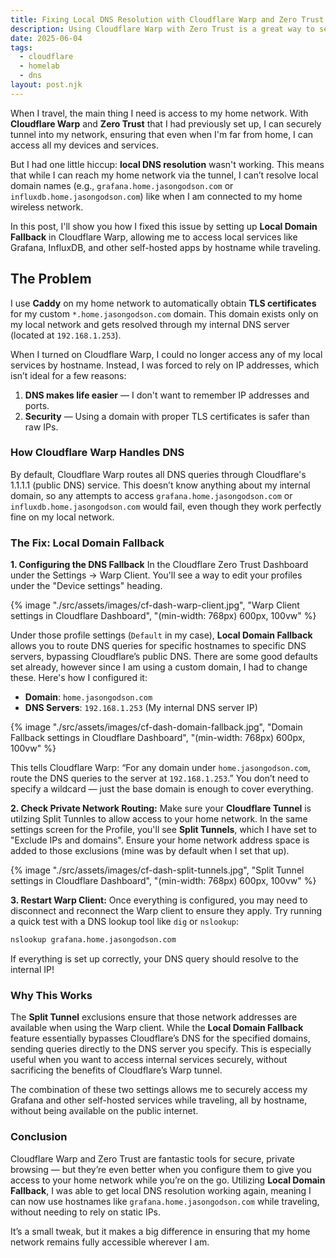 ```yaml
---
title: Fixing Local DNS Resolution with Cloudflare Warp and Zero Trust
description: Using Cloudflare Warp with Zero Trust is a great way to securely access your home network remotely, but local DNS resolution didn't work out of the box. Here’s how I made it work.
date: 2025-06-04
tags:
  - cloudflare
  - homelab
  - dns
layout: post.njk
---
```


When I travel, the main thing I need is access to my home network. With **Cloudflare Warp** and **Zero Trust** that I had previously set up, I can securely tunnel into my network, ensuring that even when I'm far from home, I can access all my devices and services.

But I had one little hiccup: **local DNS resolution** wasn't working. This means that while I can reach my home network via the tunnel, I can’t resolve local domain names (e.g., `grafana.home.jasongodson.com` or `influxdb.home.jasongodson.com`) like when I am connected to my home wireless network.

In this post, I'll show you how I fixed this issue by setting up **Local Domain Fallback** in Cloudflare Warp, allowing me to access local services like Grafana, InfluxDB, and other self-hosted apps by hostname while traveling.

## The Problem

I use **Caddy** on my home network to automatically obtain **TLS certificates** for my custom `*.home.jasongodson.com` domain. This domain exists only on my local network and gets resolved through my internal DNS server (located at `192.168.1.253`).

When I turned on Cloudflare Warp, I could no longer access any of my local services by hostname. Instead, I was forced to rely on IP addresses, which isn’t ideal for a few reasons:

1. **DNS makes life easier** — I don't want to remember IP addresses and ports.
2. **Security** — Using a domain with proper TLS certificates is safer than raw IPs.

### How Cloudflare Warp Handles DNS

By default, Cloudflare Warp routes all DNS queries through Cloudflare's 1.1.1.1 (public DNS) service. This doesn’t know anything about my internal domain, so any attempts to access `grafana.home.jasongodson.com` or `influxdb.home.jasongodson.com` would fail, even though they work perfectly fine on my local network.

### The Fix: Local Domain Fallback

**1. Configuring the DNS Fallback**
In the Cloudflare Zero Trust Dashboard under the Settings -> Warp Client. You'll see a way to edit your profiles under the "Device settings" heading.

{% image "./src/assets/images/cf-dash-warp-client.jpg", "Warp Client settings in Cloudflare Dashboard", "(min-width: 768px) 600px, 100vw" %}

Under those profile settings (`Default` in my case), **Local Domain Fallback** allows you to route DNS queries for specific hostnames to specific DNS servers, bypassing Cloudflare’s public DNS. There are some good defaults set already, however since I am using a custom domain, I had to change these. Here's how I configured it:

- **Domain**: `home.jasongodson.com`
- **DNS Servers**: `192.168.1.253` (My internal DNS server IP)

{% image "./src/assets/images/cf-dash-domain-fallback.jpg", "Domain Fallback settings in Cloudflare Dashboard", "(min-width: 768px) 600px, 100vw" %}

This tells Cloudflare Warp: “For any domain under `home.jasongodson.com`, route the DNS queries to the server at `192.168.1.253`.” You don’t need to specify a wildcard — just the base domain is enough to cover everything.

**2. Check Private Network Routing:**
Make sure your **Cloudflare Tunnel** is utilzing Split Tunnles to allow access to your home network. In the same settings screen for the Profile, you'll see **Split Tunnels**, which I have set to "Exclude IPs and domains". Ensure your home network address space is added to those exclusions (mine was by default when I set that up).

{% image "./src/assets/images/cf-dash-split-tunnels.jpg", "Split Tunnel settings in Cloudflare Dashboard", "(min-width: 768px) 600px, 100vw" %}

**3. Restart Warp Client:**
Once everything is configured, you may need to disconnect and reconnect the Warp client to ensure they apply. Try running a quick test with a DNS lookup tool like `dig` or `nslookup`:

```bash
nslookup grafana.home.jasongodson.com
```

If everything is set up correctly, your DNS query should resolve to the internal IP!

### Why This Works

The **Split Tunnel** exclusions ensure that those network addresses are available when using the Warp client. While the **Local Domain Fallback** feature essentially bypasses Cloudflare’s DNS for the specified domains, sending queries directly to the DNS server you specify. This is especially useful when you want to access internal services securely, without sacrificing the benefits of Cloudflare’s Warp tunnel.

The combination of these two settings allows me to securely access my Grafana and other self-hosted services while traveling, all by hostname, without being available on the public internet.

### Conclusion

Cloudflare Warp and Zero Trust are fantastic tools for secure, private browsing — but they’re even better when you configure them to give you access to your home network while you’re on the go. Utilizing **Local Domain Fallback**, I was able to get local DNS resolution working again, meaning I can now use hostnames like `grafana.home.jasongodson.com` while traveling, without needing to rely on static IPs.

It’s a small tweak, but it makes a big difference in ensuring that my home network remains fully accessible wherever I am.